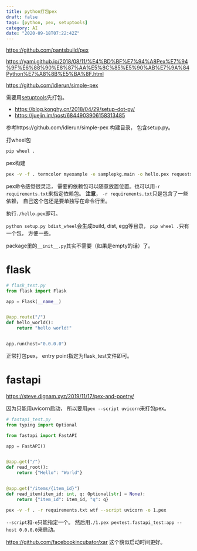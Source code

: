 ```yaml
---
title: python打包pex
draft: false
tags: [python, pex, setuptools]
category: AI
date: "2020-09-18T07:22:42Z"
---
```


https://github.com/pantsbuild/pex

https://yami.github.io/2018/08/11/%E4%BD%BF%E7%94%A8Pex%E7%94%9F%E6%88%90%E8%87%AA%E5%8C%85%E5%90%AB%E7%9A%84Python%E7%A8%8B%E5%BA%8F.html


https://github.com/idlerun/simple-pex


需要用[setuptools](https://setuptools.readthedocs.io/)先打包。 
* https://blog.konghy.cn/2018/04/29/setup-dot-py/
* https://juejin.im/post/6844903906158313485

参考https://github.com/idlerun/simple-pex 构建目录， 包含setup.py。

打wheel包
```bash
pip wheel .
```

pex构建
```bash
pex -v -f . termcolor myexample -e samplepkg.main -o hello.pex requests
```
pex命令感觉很灵活， 需要的依赖包可以随意放置位置。也可以用`-r requirements.txt`来指定依赖包。 **注意**， `-r requirements.txt`只是包含了一些依赖， 自己这个包还是要单独写在命令行里。

执行`./hello.pex`即可。

`python setup.py bdist_wheel`会生成build, dist, egg等目录， `pip wheel .`只有一个包， 方便一些。

package里的`__init__.py`其实不需要（如果是empty的话）了。

# flask
```py
# flask_test.py
from flask import Flask

app = Flask(__name__)


@app.route("/")
def hello_world():
    return "hello world!"


app.run(host="0.0.0.0")
```
正常打包pex， entry point指定为flask_test文件即可。


# fastapi

https://steve.dignam.xyz/2019/11/17/pex-and-poetry/

因为只能用uvicorn启动， 所以要用`pex --script uvicorn`来打包pex。 

```py
# fastapi_test.py
from typing import Optional

from fastapi import FastAPI

app = FastAPI()


@app.get("/")
def read_root():
    return {"Hello": "World"}


@app.get("/items/{item_id}")
def read_item(item_id: int, q: Optional[str] = None):
    return {"item_id": item_id, "q": q}
```

```bash
pex -v -f . -r requirements.txt wtf --script uvicorn -o 1.pex
```
`--script`和`-e`只能指定一个。 然后用`./1.pex pextest.fastapi_test:app --host 0.0.0.0`来启动。

https://github.com/facebookincubator/xar 这个貌似启动时间更好。